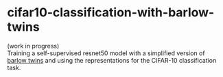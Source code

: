 # cifar10-classification-with-barlow-twins
(work in progress)<br>
Training a self-supervised resnet50 model with a simplified version of [barlow twins](https://arxiv.org/abs/2103.03230) and using the representations for the CIFAR-10 classification task.
